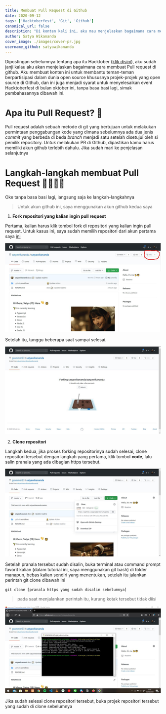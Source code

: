 ```yaml
---
title: Membuat Pull Request di Github
date: 2020-09-12
tags: ['Hacktoberfest', 'Git', 'Github']
canonical_url: false
description: "Di konten kali ini, aku mau menjelaskan bagaimana cara membuat Pull Request di Github, jika kalian belum tau apa itu Pull Request (PR), yuk simak selengkapnya..."
author: Satya Wikananda
cover_image: ./images/cover-pr.jpg
username_github: satyawikananda
---
```

Dipostingan sebelumnya tentang apa itu Hacktober ([klik disini](https://grammer-blog.vercel.app/posts/hacktoberfest-2020/)), aku sudah janji kalau aku akan menjelaskan bagaimana cara membuat Pull request di github. Aku membuat konten ini untuk membantu teman-teman berpartisipasi dalam dunia open source khususnya projek-projek yang open source di Github, dan ini juga menjadi syarat untuk menyelesaikan event Hacktoberfest di bulan oktober ini, tanpa basa basi lagi, simak pembahasannya dibawah ini.

# Apa itu Pull Request? 🤔
Pull request adalah sebuah metode di git yang bertujuan untuk melakukan permintaan penggabungan kode yang dimana sebelumnya ada dua jenis *commit* yang berbeda di beda *branch* menjadi satu setelah disetujui oleh si pemilik repository. Untuk melakukan PR di Github, dipastikan kamu harus memiliki akun github terlebih dahulu. Jika sudah mari ke penjelasan selanjutnya

# Langkah-langkah membuat Pull Request 🏃‍♂️🏃‍♀️
Oke tanpa basa basi lagi, langsung saja ke langkah-langkahnya

> Untuk akun github ini, saya menggunakan akun github kedua saya 

1. **Fork repositori yang kalian ingin pull request**

Pertama, kalian harus klik tombol fork di repositori yang kalian ingin pull request. Untuk kasus ini, saya sudah memilih repositori dari akun pertama saya [ini](https://github.com/satyawikananda/satyawikananda)

![fork-repositori](./images/pr-1.jpg)

Setelah itu, tunggu beberapa saat sampai selesai.

![proses-fork-repositori](./images/pr-2.jpg)

2. **Clone repositori**

Langkah kedua, jika proses forking repositorinya sudah selesai, clone repositori tersebut dengan langkah yang pertama, klik tombol **code**, lalu salin pranala yang ada dibagian https tersebut.

![copy-link](./images/pr-3.jpg)

Setelah pranala tersebut sudah disalin, buka terminal atau command prompt favorit kalian (dalam tutorial ini, saya menggunakan git bash) di folder manapun, bebas kalian sendiri yang menentukan, setelah itu jalankan perintah git clone dibawah ini

```
git clone [pranala https yang sudah disalin sebelumnya]
```
> pada saat menjalankan perintah itu, kurung kotak tersebut tidak diisi

![clone-pr](./images/pr-4.jpg)

Jika sudah selesai clone repositori tersebut, buka projek repositori tersebut yang sudah di clone sebelumnya